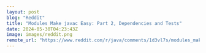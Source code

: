 ```yaml
---
layout: post
blog: "Reddit"
title: "Modules Make javac Easy: Part 2, Dependencies and Tests"
date: 2024-05-30T04:23:43Z
image: images/reddit.png
remote_url: "https://www.reddit.com/r/java/comments/1d3vl7s/modules_make_javac_easy_part_2_dependencies_and/"
---
```

